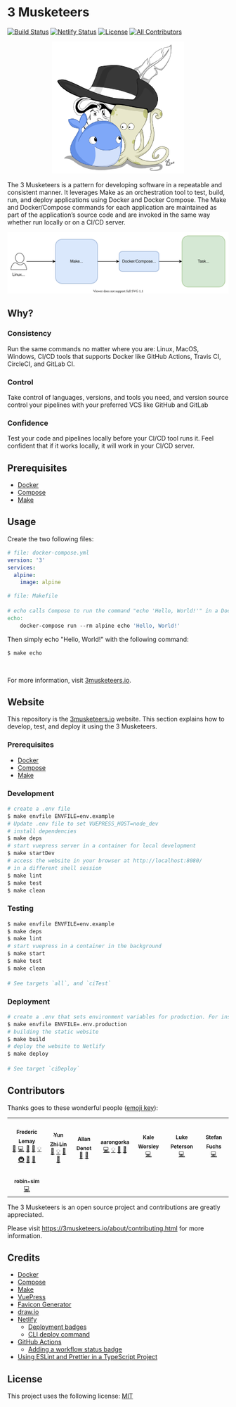 
# 3 Musketeers

[![Build Status][linkGitHubActionsProjectBadge]][linkGitHubActionsProject]
[![Netlify Status][linkNetlifyProjectBadge]][linkNetlifyProject]
[![License](https://img.shields.io/dub/l/vibe-d.svg)][linkLicense]
[![All Contributors](https://img.shields.io/badge/all_contributors-8-orange.svg?style=flat-square)](#contributors)

<p align="center"><img src="docs/.vuepress/public/img/hero.jpg" width="300"></p>

The 3 Musketeers is a pattern for developing software in a repeatable and consistent manner. It leverages Make as an orchestration tool to test, build, run, and deploy applications using Docker and Docker Compose. The Make and Docker/Compose commands for each application are maintained as part of the application’s source code and are invoked in the same way whether run locally or on a CI/CD server.

![pattern-overview][linkPatternOverview]

## Why?

### Consistency

Run the same commands no matter where you are: Linux, MacOS, Windows, CI/CD tools that supports Docker like GitHub Actions, Travis CI, CircleCI, and GitLab CI.

### Control

Take control of languages, versions, and tools you need, and version source control your pipelines with your preferred VCS like GitHub and GitLab

### Confidence

Test your code and pipelines locally before your CI/CD tool runs it. Feel confident that if it works locally, it will work in your CI/CD server.

## Prerequisites

- [Docker](https://www.docker.com/)
- [Compose](https://docs.docker.com/compose/)
- [Make](https://www.gnu.org/software/make/)

## Usage

Create the two following files:

```yaml
# file: docker-compose.yml
version: '3'
services:
  alpine:
    image: alpine
```

```makefile
# file: Makefile

# echo calls Compose to run the command "echo 'Hello, World!'" in a Docker container
echo:
	docker-compose run --rm alpine echo 'Hello, World!'
```

Then simply echo "Hello, World!" with the following command:

```bash
$ make echo
```

<br>

For more information, visit [3musketeers.io][link3Musketeers].

## Website

This repository is the [3musketeers.io][link3Musketeers] website. This section explains how to develop, test, and deploy it using the 3 Musketeers.

### Prerequisites

- [Docker](https://www.docker.com/)
- [Compose](https://docs.docker.com/compose/)
- [Make](https://www.gnu.org/software/make/)

### Development

```bash
# create a .env file
$ make envfile ENVFILE=env.example
# Update .env file to set VUEPRESS_HOST=node_dev
# install dependencies
$ make deps
# start vuepress server in a container for local development
$ make startDev
# access the website in your browser at http://localhost:8080/
# in a different shell session
$ make lint
$ make test
$ make clean
```

### Testing

```bash
$ make envfile ENVFILE=env.example
$ make deps
$ make lint
# start vuepress in a container in the background
$ make start
$ make test
$ make clean

# See targets `all`, and `ciTest`
```

### Deployment

```bash
# create a .env that sets environment variables for production. For instance
$ make envfile ENVFILE=.env.production
# building the static website
$ make build
# deploy the website to Netlify
$ make deploy

# See target `ciDeploy`
```

## Contributors

Thanks goes to these wonderful people ([emoji key](https://allcontributors.org/docs/en/emoji-key)):

<!-- ALL-CONTRIBUTORS-LIST:START - Do not remove or modify this section -->
<!-- prettier-ignore-start -->
<!-- markdownlint-disable -->
<table>
  <tr>
    <td align="center"><a href="https://github.com/flemay"><img src="https://avatars1.githubusercontent.com/u/461102?v=4" width="100px;" alt=""/><br /><sub><b>Frederic Lemay</b></sub></a><br /><a href="#blog-flemay" title="Blogposts">📝</a> <a href="https://github.com/flemay/3musketeers/commits?author=flemay" title="Code">💻</a> <a href="https://github.com/flemay/3musketeers/commits?author=flemay" title="Documentation">📖</a> <a href="#design-flemay" title="Design">🎨</a> <a href="#example-flemay" title="Examples">💡</a> <a href="#infra-flemay" title="Infrastructure (Hosting, Build-Tools, etc)">🚇</a> <a href="#maintenance-flemay" title="Maintenance">🚧</a> <a href="#business-flemay" title="Business development">💼</a></td>
    <td align="center"><a href="https://github.com/yunspace"><img src="https://avatars2.githubusercontent.com/u/218128?v=4" width="100px;" alt=""/><br /><sub><b>Yun Zhi Lin</b></sub></a><br /><a href="#question-yunspace" title="Answering Questions">💬</a> <a href="#example-yunspace" title="Examples">💡</a> <a href="#talk-yunspace" title="Talks">📢</a> <a href="#business-yunspace" title="Business development">💼</a></td>
    <td align="center"><a href="https://github.com/adenot"><img src="https://avatars2.githubusercontent.com/u/1277170?v=4" width="100px;" alt=""/><br /><sub><b>Allan Denot</b></sub></a><br /><a href="#question-adenot" title="Answering Questions">💬</a> <a href="#business-adenot" title="Business development">💼</a></td>
    <td align="center"><a href="https://github.com/aarongorka"><img src="https://avatars1.githubusercontent.com/u/22756133?v=4" width="100px;" alt=""/><br /><sub><b>aarongorka</b></sub></a><br /><a href="https://github.com/flemay/3musketeers/commits?author=aarongorka" title="Code">💻</a> <a href="#example-aarongorka" title="Examples">💡</a> <a href="#talk-aarongorka" title="Talks">📢</a> <a href="#business-aarongorka" title="Business development">💼</a></td>
    <td align="center"><a href="https://github.com/kaleworsley"><img src="https://avatars3.githubusercontent.com/u/164566?v=4" width="100px;" alt=""/><br /><sub><b>Kale Worsley</b></sub></a><br /><a href="https://github.com/flemay/3musketeers/commits?author=kaleworsley" title="Code">💻</a></td>
    <td align="center"><a href="https://github.com/LukePeterson"><img src="https://avatars3.githubusercontent.com/u/7110561?v=4" width="100px;" alt=""/><br /><sub><b>Luke Peterson</b></sub></a><br /><a href="https://github.com/flemay/3musketeers/commits?author=LukePeterson" title="Code">💻</a></td>
    <td align="center"><a href="https://github.com/fixl"><img src="https://avatars3.githubusercontent.com/u/480719?v=4" width="100px;" alt=""/><br /><sub><b>Stefan Fuchs</b></sub></a><br /><a href="https://github.com/flemay/3musketeers/commits?author=fixl" title="Code">💻</a></td>
  </tr>
  <tr>
    <td align="center"><a href="https://github.com/robin-sim"><img src="https://avatars0.githubusercontent.com/u/50123709?v=4" width="100px;" alt=""/><br /><sub><b>robin-sim</b></sub></a><br /><a href="https://github.com/flemay/3musketeers/commits?author=robin-sim" title="Code">💻</a></td>
  </tr>
</table>

<!-- markdownlint-enable -->
<!-- prettier-ignore-end -->
<!-- ALL-CONTRIBUTORS-LIST:END -->

The 3 Musketeers is an open source project and contributions are greatly appreciated.

Please visit https://3musketeers.io/about/contributing.html for more information.

## Credits

- [Docker](https://www.docker.com/)
- [Compose](https://docs.docker.com/compose/)
- [Make](https://www.gnu.org/software/make/)
- [VuePress](https://vuepress.vuejs.org/)
- [Favicon Generator](https://realfavicongenerator.net/)
- [draw.io](https://www.draw.io/)
- [Netlify](https://www.netlify.com/)
  - [Deployment badges](https://www.netlify.com/blog/2019/01/29/sharing-the-love-with-netlify-deployment-badges/)
  - [CLI deploy command](https://cli.netlify.com/commands/deploy)
- [GitHub Actions](https://github.com/features/actions)
  - [Adding a workflow status badge](https://help.github.com/en/actions/automating-your-workflow-with-github-actions/configuring-a-workflow#adding-a-workflow-status-badge-to-your-repository)
- [Using ESLint and Prettier in a TypeScript Project](https://www.robertcooper.me/using-eslint-and-prettier-in-a-typescript-project)

## License

This project uses the following license: [MIT][linkLicense]

[linkPatternOverview]: ./docs/about/assets/diagrams-overview.svg
[linkLicense]: LICENSE
[linkContributing]: ./docs/about/contributing.md

[link3Musketeers]: https://3musketeers.io
[linkGitHubActionsProjectBadge]: https://github.com/flemay/3musketeers/workflows/Deploy/badge.svg
[linkGitHubActionsProject]: https://github.com/flemay/3musketeers/actions
[linkNetlifyProjectBadge]: https://api.netlify.com/api/v1/badges/f1862de7-2548-42c8-84e2-fb7dfae6bff8/deploy-status
[linkNetlifyProject]: https://app.netlify.com/sites/wizardly-khorana-16f9c6/deploys